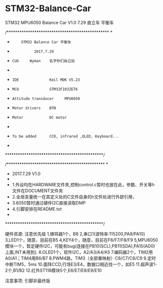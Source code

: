 # STM32-Balance-Car
STM32 MPU6050  Balance Car V1.0 7.29 直立车 平衡车

/************************************************
 *   
 *         STM32 Balance Car 平衡车
 *               2017.7.29
 *     CUG     Wyman    名字你们自己加
 *          
 *     IDE              Keil MDK V5.23
 *     MCU              STM32F103ZET6
 *     Attitude transducer     MPU6050
 *     Motor drivers    BTN
 *     Motor            DC motor
 *     
 *     To be added      CCD, infrared ,OLED, Keyboard...
 *
 **********************************************/
 
/**********************************************
 *
 *  2017.7.29   V1.0
 *  
 *  1.外设均在HARDWARE文件夹,控制control.c暂时也放在此，参数、开关等h文件在DOCUMENT文件夹
 *  2.全局变量统一在其定义处的C文件自身的h文件处进行外部引用，
 *  3.6050暂时通过硬件I2C直接读取DMP
 *  4.引脚安排在README.txt
 *
 **********************************************/

	
硬件资源:    注意优先级
	1,蜂鸣器1个，B8
	2,串口1(波特率:115200,PA9/PA10)
	3,LED1个，随意，目前在B5
	4,KEY4个，随意，目前在F6/F7/F8/F9
  5,MPU6050模块一个，暂定硬件I2C，可能有bug(连接在PB10(SCL),PB11(SDA),PA15(AD0)上面,INT未用到). 
	6.OLED1个，软件I2C，A2/A3/A4/A5
    7.编码器2个，TIM2用A0/A1；TIM4用B6/B7
    8.PWM4路，TIM3（全部重映射）C6/C7/C8/C9
    9.定时中断TIM5，5ms
    10.面阵CCD,行场E3/E4，数据口相近找一个，如E5
    11.超声波1-2个,B1/B2
    12.红外ST118模块5个,E6/E7/E8/E9/E10
    
	 
注意事项:
    引脚非最终版






